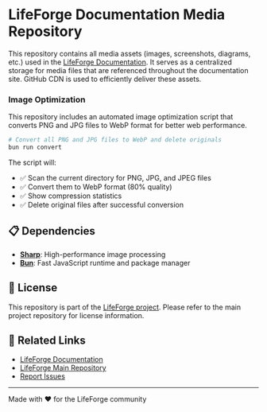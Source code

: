 # LifeForge Documentation Media Repository

This repository contains all media assets (images, screenshots, diagrams, etc.) used in the [LifeForge Documentation](https://docs.lifeforge.dev). It serves as a centralized storage for media files that are referenced throughout the documentation site. GitHub CDN is used to efficiently deliver these assets.

### Image Optimization

This repository includes an automated image optimization script that converts PNG and JPG files to WebP format for better web performance.

```bash
# Convert all PNG and JPG files to WebP and delete originals
bun run convert
```

The script will:
- ✅ Scan the current directory for PNG, JPG, and JPEG files
- ✅ Convert them to WebP format (80% quality)
- ✅ Show compression statistics
- ✅ Delete original files after successful conversion

## 📋 Dependencies

- **[Sharp](https://sharp.pixelplumbing.com/)**: High-performance image processing
- **[Bun](https://bun.com)**: Fast JavaScript runtime and package manager

## 📄 License

This repository is part of the [LifeForge project](https://github.com/lifeforge-app/lifeforge). Please refer to the main project repository for license information.

## 🔗 Related Links

- [LifeForge Documentation](https://docs.lifeforge.dev)
- [LifeForge Main Repository](https://github.com/lifeforge-app/lifeforge)
- [Report Issues](https://github.com/lifeforge-app/lifeforge/issues)

---

Made with ❤️ for the LifeForge community

